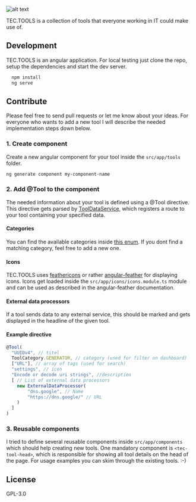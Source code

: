 ![alt text](https://raw.githubusercontent.com/ChillUpX/tectools/master/src/assets/header.png)

TEC.TOOLS is a collection of tools that everyone working in IT could make use of.

## Development
TEC.TOOLS is an angular application. For local testing just clone the repo, setup the dependencies and start the dev server.
```bash
  npm install
  ng serve
```

## Contribute
Please feel free to send pull requests or let me know about your ideas. For everyone who wants to add a new tool I will describe the needed implementation steps down below.
### 1. Create component
Create a new angular component for your tool inside the `src/app/tools` folder.
```bash
ng generate component my-component-name
```
### 2. Add @Tool to the component
The needed information about your tool is defined using a @Tool directive. This directive gets parsed by
[ToolDataService](https://github.com/ChillUpX/tectools/blob/master/src/app/services/tool-data.service.ts),
which registers a route to your tool containing your specified data.

#### Categories
You can find the available categories inside [this enum](https://github.com/ChillUpX/tectools/blob/master/src/app/model/tool-category.ts). If you dont find a matching category, feel free to add a new one.
#### Icons
TEC.TOOLS uses [feathericons](https://feathericons.com/) or rather [angular-feather](https://www.npmjs.com/package/angular-feather) for displaying icons. Icons get loaded inside the `src/app/icons/icons.module.ts` module and can be used as described in the angular-feather documentation.
#### External data processors
If a tool sends data to any external service, this should be marked and gets displayed in the headline of the given tool.
#### Example directive
```typescript
@Tool(
  "UUIDv4", // titel
  ToolCategory.GENERATOR, // category (used for filter on dashboard)
  ["URL"], // array of tags (used for search)
  "settings", // icon
  "Encode or decode uri strings", //description
  [ // List of external data processors
    new ExternalDataProcessor(
        "dns.google", // Name
        "https://dns.google/" // URL
    )
  ]
)
```
### 3. Reusable components
I tried to define several reusable components inside `src/app/components` which should help creating new tools.
One mandatory component is `<tec-tool-head>`, which is responsible for showing all tool details on the head of the page. For usage examples you can skim through the existing tools. :-)

## License
GPL-3.0

